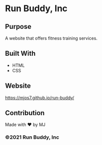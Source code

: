 # Run Buddy, Inc

## Purpose

A website that offers fitness training services.

## Built With

- HTML
- CSS

## Website

https://mjos7.github.io/run-buddy/

## Contribution

Made with ❤️ by MJ

### ©️2021 Run Buddy, Inc
